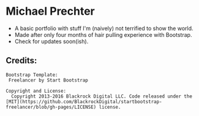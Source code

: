 # Michael Prechter
- A basic portfolio with stuff I'm (naively) not terrified to show the world.
- Made after only four months of hair pulling experience with Bootstrap.
- Check for updates soon(ish).

## Credits:

	Bootstrap Template:
	 Freelancer by Start Bootstrap

    Copyright and License:
      Copyright 2013-2016 Blackrock Digital LLC. Code released under the [MIT](https://github.com/BlackrockDigital/startbootstrap-freelancer/blob/gh-pages/LICENSE) license.
